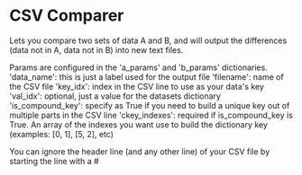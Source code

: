 # CSV Comparer

Lets you compare two sets of data A and B, and will output the differences (data not in A, data not in B) into new text files.

Params are configured in the 'a_params' and 'b_params' dictionaries.
'data_name': this is just a label used for the output file
'filename': name of the CSV file
'key_idx': index in the CSV line to use as your data's key
'val_idx': optional, just a value for the datasets dictionary
'is_compound_key': specify as True if you need to build a unique key out of multiple parts in the CSV line
'ckey_indexes': required if is_compound_key is True. An array of the indexes you want use to build the dictionary key (examples: [0, 1], [5, 2], etc)

You can ignore the header line (and any other line) of your CSV file by starting the line with a #

